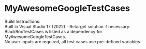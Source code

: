 # MyAwesomeGoogleTestCases

Build Instructions: <br />
Built in Visual Studio 17 (2022) - Retarget solution if necessary. <br />
BlackBoxTestCases is listed as a dependency for MyAwesomeGoogleTestCases. <br />
No user inputs are required, all test cases use pre-defined variables. <br />
